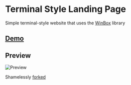 # Terminal Style Landing Page

Simple terminal-style website that uses the [WinBox](https://github.com/nextapps-de/winbox) library

## [Demo](https://upbeat-allen-ed0aef.netlify.app/)


## Preview
![Preview](./img/preview.png)

Shamelessly [forked](https://github.com/bradtraversy/terminal-landing-page)
